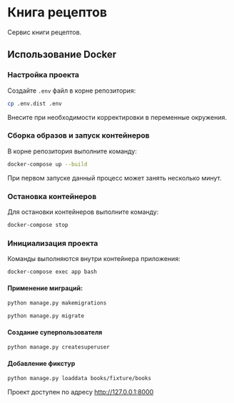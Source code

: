 # Книга рецептов 

Сервис книги рецептов.

## Использование Docker

### Настройка проекта

Создайте `.env` файл в корне репозитория:

```bash
cp .env.dist .env
```

Внесите при необходимости корректировки в переменные окружения.

### Сборка образов и запуск контейнеров

В корне репозитория выполните команду:

```bash
docker-compose up --build
```

При первом запуске данный процесс может занять несколько минут.

### Остановка контейнеров

Для остановки контейнеров выполните команду:

```bash
docker-compose stop
```

### Инициализация проекта

Команды выполняются внутри контейнера приложения:

```bash
docker-compose exec app bash
```

#### Применение миграций:
```bash
python manage.py makemigrations
```

```bash
python manage.py migrate
```


#### Создание суперпользователя

```bash
python manage.py createsuperuser
```

#### Добавление фикстур

```bash
python manage.py loaddata books/fixture/books
```

Проект доступен по адресу http://127.0.0.1:8000

